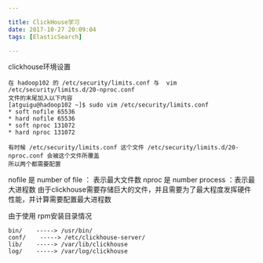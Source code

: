 ```yaml
---

title: ClickHouse学习
date: 2017-10-27 20:09:04
tags: [ElasticSearch]

---
```



clickhouse环境设置
```
在 hadoop102 的 /etc/security/limits.conf 与  vim /etc/security/limits.d/20-nproc.conf
文件的末尾加入以下内容
[atguigu@hadoop102 ~]$ sudo vim /etc/security/limits.conf
* soft nofile 65536
* hard nofile 65536
* soft nproc 131072
* hard nproc 131072

有时候 /etc/security/limits.conf 这个文件 /etc/security/limits.d/20-nproc.conf 会被这个文件所覆盖
所以两个都需要配置
```
nofile 是 number of file  ： 表示最大文件数
nproc  是 number  process  ：表示最大进程数
由于clickhouse需要存储巨大的文件，并且需要为了最大程度发挥硬件性能，并计算需要配置最大进程数


由于使用 rpm安装目录情况
```
bin/    -----> /usr/bin/
conf/    -----> /etc/clickhouse-server/
lib/    -----> /var/lib/clickhouse
log/    -----> /var/log/clickhouse
```